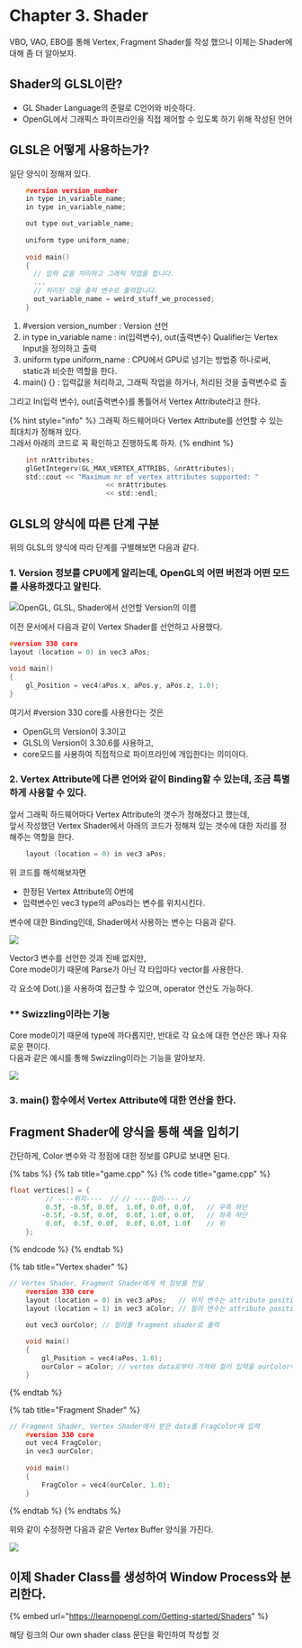 # Chapter 3. Shader



VBO, VAO, EBO를 통해 Vertex, Fragment Shader를 작성 했으니 이제는 Shader에 대해 좀 더 알아보자.

## Shader의 GLSL이란?

* GL Shader Language의 준말로 C언어와 비슷하다.
* OpenGL에서 그래픽스 파이프라인을 직접 제어할 수 있도록 하기 위해 작성된 언어

## GLSL은 어떻게 사용하는가?

일단 양식이 정해져 있다.

```c
	#version version_number
	in type in_variable_name;
	in type in_variable_name;

	out type out_variable_name;
	  
	uniform type uniform_name;
	  
	void main()
	{
	  // 입력 값을 처리하고 그래픽 작업을 합니다.
	  ...
	  // 처리된 것을 출력 변수로 출력합니다.
	  out_variable_name = weird_stuff_we_processed;
	}
```

1. \#version version\_number : Version 선언
2. in type in\_variable name : in\(입력변수\), out\(출력변수\) Qualifier는 Vertex Input을 정의하고 출력
3. uniform type uniform\_name : CPU에서 GPU로 넘기는 방법중 하나로써, static과 비슷한 역할을 한다.
4. main\(\) {} : 입력값을 처리하고, 그래픽 작업을 하거나, 처리된 것을 출력변수로 출

그리고 In\(입력 변수\), out\(출력변수\)를 통틀어서 Vertex Attribute라고 한다.

{% hint style="info" %}
그래픽 하드웨어마다 Vertex Attribute를 선언할 수 있는 최대치가 정해져 있다.  
그래서 아래의 코드로 꼭 확인하고 진행하도록 하자.
{% endhint %}

```c
	int nrAttributes;
	glGetIntegerv(GL_MAX_VERTEX_ATTRIBS, &nrAttributes);
	std::cout << "Maximum nr of vertex attributes supported: " 
						<< nrAttributes 
						<< std::endl;
```

## GLSL의 양식에 따른 단계 구분

위의 GLSL의 양식에 따라 단계를 구별해보면 다음과 같다.

### 1. Version 정보를 CPU에게 알리는데, OpenGL의 어떤 버전과 어떤 모드를 사용하겠다고 알린다.

![OpenGL, GLSL, Shader&#xC5D0;&#xC11C; &#xC120;&#xC5B8;&#xD560; Version&#xC758; &#xC774;&#xB984;](../../../.gitbook/assets/image%20%28282%29.png)

이전 문서에서 다음과 같이 Vertex Shader를 선언하고 사용했다.

```c
#version 330 core
layout (location = 0) in vec3 aPos;

void main()
{
    gl_Position = vec4(aPos.x, aPos.y, aPos.z, 1.0);
}
```

여기서 \#version 330 core를 사용한다는 것은

* OpenGL의 Version이 3.3이고
* GLSL의 Version이 3.30.6를 사용하고,
* core모드를 사용하여 직접적으로 파이프라인에 개입한다는 의미이다.



### 2. Vertex Attribute에 다른 언어와 같이 Binding할 수 있는데, 조금 특별하게 사용할 수 있다.

앞서 그래픽 하드웨어마다 Vertex Attribute의 갯수가 정해졌다고 했는데,   
앞서 작성했던 Vertex Shader에서 아래의 코드가 정해져 있는 갯수에 대한 자리를 정해주는 역할을 한다.

```c
	layout (location = 0) in vec3 aPos;
```

위 코드를 해석해보자면

* 한정된 Vertex Attribute의 0번에
* 입력변수인 vec3 type의 aPos라는 변수를 위치시킨다.

변수에 대한 Binding인데, Shader에서 사용하는 변수는 다음과 같다.

![](../../../.gitbook/assets/image%20%28283%29.png)

Vector3 변수를 선언한 것과 진배 없지만,   
Core mode이기 때문에 Parse가 아닌 각 타입마다 vector를 사용한다.

각 요소에 Dot\(.\)을 사용하여 접근할 수 있으며, operator 연산도 가능하다.

### \*\* Swizzling이라는 기능

Core mode이기 때문에 type에 까다롭지만, 반대로 각 요소에 대한 연산은 꽤나 자유로운 편이다.  
다음과 같은 예시를 통해 Swizzling이라는 기능을 알아보자.

![](../../../.gitbook/assets/image%20%28290%29.png)



### 3. main\(\) 함수에서 Vertex Attribute에 대한 연산을 한다.



## Fragment Shader에 양식을 통해 색을 입히기

간단하게, Color 변수와 각 정점에 대한 정보를 GPU로 보내면 된다.

{% tabs %}
{% tab title="game.cpp" %}
{% code title="game.cpp" %}
```c
float vertices[] = {
	     // ----위치----  // // ----컬러---- //
	     0.5f, -0.5f, 0.0f,  1.0f, 0.0f, 0.0f,   // 우측 하단
	    -0.5f, -0.5f, 0.0f,  0.0f, 1.0f, 0.0f,   // 좌측 하단
	     0.0f,  0.5f, 0.0f,  0.0f, 0.0f, 1.0f    // 위 
	};
```
{% endcode %}
{% endtab %}

{% tab title="Vertex shader" %}
```c
// Vertex Shader, Fragment Shader에게 색 정보를 전달
	#version 330 core
	layout (location = 0) in vec3 aPos;   // 위치 변수는 attribute position 0을 가집니다.
	layout (location = 1) in vec3 aColor; // 컬러 변수는 attribute position 1을 가집니다.
	  
	out vec3 ourColor; // 컬러를 fragment shader로 출력

	void main()
	{
	    gl_Position = vec4(aPos, 1.0);
	    ourColor = aColor; // vertex data로부터 가져와 컬러 입력을 ourColor에 설정
	}       
```
{% endtab %}

{% tab title="Fragment Shader" %}
```c
// Fragment Shader, Vertex Shader에서 받은 data를 FragColor에 입력
	#version 330 core
	out vec4 FragColor;  
	in vec3 ourColor;
	  
	void main()
	{
	    FragColor = vec4(ourColor, 1.0);
	}
```
{% endtab %}
{% endtabs %}

위와 같이 수정하면 다음과 같은 Vertex Buffer 양식을 가진다.

![](../../../.gitbook/assets/image%20%28284%29.png)



## 이제 Shader Class를 생성하여 Window Process와 분리한다.

{% embed url="https://learnopengl.com/Getting-started/Shaders" %}

해당 링크의 Our own shader class 문단을 확인하여 작성할 것

